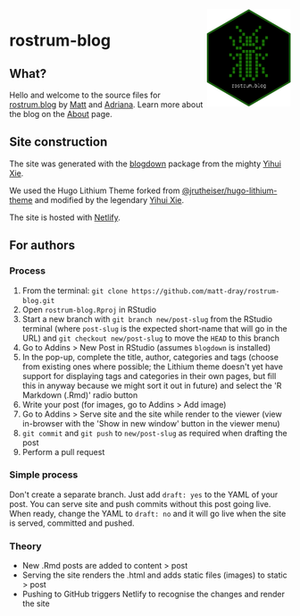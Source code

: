 <img src="https://raw.githubusercontent.com/matt-dray/stickers/master/output/rostrum_hex.png" alt="Hexagonal sticker with the Rostrum logo on it" width="150" align="right">

# rostrum-blog

## What?

Hello and welcome to the source files for [rostrum.blog](https://www.rostrum.blog/) by [Matt](https://www.twitter.com/mattdray) and [Adriana](https://twitter.com/adpalma). Learn more about the blog on the [About](https://www.rostrum.blog/about/) page.

## Site construction

The site was generated with the [blogdown](https://bookdown.org/yihui/blogdown/) package from the mighty [Yihui Xie](https://yihui.name/en/).

We used the Hugo Lithium Theme forked from [\@jrutheiser/hugo-lithium-theme](https://github.com/jrutheiser/hugo-lithium-theme) and modified by the legendary [Yihui Xie](https://github.com/yihui/hugo-lithium-theme).

The site is hosted with [Netlify](https://www.netlify.com/).

## For authors

### Process

1. From the terminal: `git clone https://github.com/matt-dray/rostrum-blog.git`
2. Open `rostrum-blog.Rproj` in RStudio
3. Start a new branch with `git branch new/post-slug` from the RStudio terminal (where `post-slug` is the expected short-name that will go in the URL) and `git checkout new/post-slug` to move the `HEAD` to this branch
4. Go to Addins > New Post in RStudio (assumes `blogdown` is installed)
5. In the pop-up, complete the title, author, categories and tags (choose from existing ones where possible; the Lithium theme doesn't yet have support for displaying tags and categories in their own pages, but fill this in anyway because we might sort it out in future) and select the 'R Markdown (.Rmd)' radio button
7. Write your post (for images, go to Addins > Add image)
10. Go to Addins > Serve site and the site while render to the viewer (view in-browser with the 'Show in new window' button in the viewer menu)
9. `git commit` and `git push` to `new/post-slug` as required when drafting the post
11. Perform a pull request

### Simple process

Don't create a separate branch. Just add `draft: yes` to the YAML of your post. You can serve site and push commits without this post going live. When ready, change the YAML to `draft: no` and it will go live when the site is served, committed and pushed.

### Theory

* New .Rmd posts are added to content > post
* Serving the site renders the .html and adds static files (images) to static > post
* Pushing to GitHub triggers Netlify to recognise the changes and render the site
